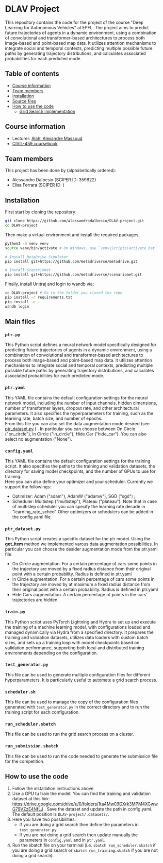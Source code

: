 # DLAV Project

This repository contains the code for the project of the course "Deep Learning for Autonomous Vehicles" at EPFL. The project aims to predict future trajectories of agents in a dynamic environment, using a combination of convolutional and transformer-based architectures to process both image-based and point-based map data. It utilizes attention mechanisms to integrate social and temporal contexts, predicting multiple possible future paths by generating trajectory distributions, and calculates associated probabilities for each predicted mode.

## Table of contents
* [Course information](#course-information)
* [Team members](#team-members)
* [Installation](#installation)
* [Source files](#source-files)
* [How to use the code](#how-to-use-the-code)
  * [Grid Search implementation](#grid-search-implementation)

## Course information
* Lecturer: [Alahi Alexandre Massoud][jpt]
* [CIVIL-459 coursebook][coursebook]

[jpt]: https://people.epfl.ch/129343
[coursebook]: https://edu.epfl.ch/coursebook/en/deep-learning-for-autonomous-vehicles-CIVIL-459

## Team members
This project has been done by (alphabetically ordered):
- Alessandro Dalbesio (SCIPER ID: 359822)
- Elisa Ferrara (SCIPER ID: )

## Installation

First start by cloning the repository:
```bash
git clone https://github.com/alessandrodalbesio/DLAV-project.git
cd DLAV-project
```

Then make a virtual environment and install the required packages. 
```bash
python3 -m venv venv
source venv/bin/activate # On Windows, use `venv\Scripts\activate.bat` instead

# Install MetaDrive Simulator
pip install git+https://github.com/metadriverse/metadrive.git

# Install ScenarioNet
pip install git+https://github.com/metadriverse/scenarionet.git

```

Finally, install Unitraj and login to wandb via:
```bash
cd DLAV-project # Go to the folder you cloned the repo
pip install -r requirements.txt
pip install -e .
wandb login
```

## Main files
### `ptr.py`
This Python script defines a neural network model specifically designed for predicting future trajectories of agents in a dynamic environment, using a combination of convolutional and transformer-based architectures to process both image-based and point-based map data. It utilizes attention mechanisms to integrate social and temporal contexts, predicting multiple possible future paths by generating trajectory distributions, and calculates associated probabilities for each predicted mode.
### `ptr.yaml`
This YAML file contains the default configuration settings for the neural network model, including the number of input channels, hidden dimensions, number of transformer layers, dropout rate, and other architectural parameters. It also specifies the hyperparameters for training, such as the learning rate, batch size, and number of epochs. <br>
From this file you can also set the data augmentation mode desired (see <a href="ptr_dataset.py">ptr_dataset.py</a> ) . In particular you can choose between On Circle ("on_circle"), In Circle ("in_circle"), Hide Car ("hide_car"). You can also select no augmentation ("None").
### `config.yaml`
This YAML file contains the default configuration settings for the training script. It also specifies the paths to the training and validation datasets, the directory for saving model checkpoints, and the number of GPUs to use for training. <br>
Here you can also define your optimizer and your scheduler. Currently we support the followings: 
- Optimizer: Adam ("adam"), AdamW ("adamw"), SGD ("sgd") ;
- Scheduler: Multistep ("multistep"), Plateau ("plateau").
Note that in case of multistep scheduler you can specify the learning rate decade in "learning_rate_sched"
Other optimizers or schedulers can be added in the config.yaml file.
### `ptr_dataset.py`
This Python script creates a specific dataset for the ptr model. Using the __get_item__ method we implemented varous data augmentation possibilities. In particular you can choose the desider augmentation mode from the ptr.yaml file.
- On Circle augmentation. For a certain percentage of cars some points in the trajectory are moved by a fixed radius distance from their original point with a certain probability. Radius is defined in ptr.yaml
- In Circle augmentation. For a certain percentage of cars some points in the trajectory are moved by at maximum a fixed radius distance from their original point with a certain probability. Radius is defined in ptr.yaml
- Hide Cars augmentation. A certain percentage of points in the cars' trajectories are hidden.
### `train.py`
This Python script uses PyTorch Lightning and Hydra to set up and execute the training of a machine learning model, with configurations loaded and managed dynamically via Hydra from a specified directory. It prepares the training and validation datasets, utilizes data loaders with custom batch sizes, and sets up a training loop with model checkpoints based on validation performance, supporting both local and distributed training environments depending on the configuration.

### `test_generator.py`
This file can be used to generate multiple configuration files for different hyperparameters. It is particularly useful to automate a grid search process.
### `scheduler.sh`
This file can be used to manage the copy of the configuration files generated with `test_generator.py` in the correct directory and to run the training script for each configuration.
### `run_scheduler.sbatch`
This file can be used to run the grid search process on a cluster.
### `run_submission.sbatch`
This file can be used to run the code needed to generate the submission file for the competition.



## How to use the code
1) Follow the installation instructions above
2) Use a GPU tu train the model. You can find the training and validation dataset at this link: https://drive.google.com/drive/u/0/folders/1ta4Mw09DXrk3MPM4XGwwG79VZzE4NfLJ . Save the dataset and update the path in config.yaml. The default position is `DLAV-project/.datasets/`.
3) Here you have two possibilities:
    - If you are doing a grid search then define the parameters in `test_generator.py`.
    - If you are not doing a grid search then update manually the parameters in `config.yaml` and in `ptr.yaml`.
4) Run the sbatch file on your terminal (i.e. `sbatch run_scheduler.sbatch` if you are doing a grid search or `sbatch run_training.sbatch` if you are not doing a grid search).





